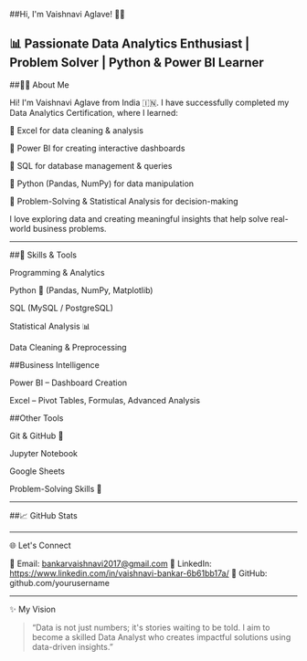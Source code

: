 ##Hi, I'm Vaishnavi Aglave! 👩‍💻

📊 Passionate Data Analytics Enthusiast | Problem Solver | Python & Power BI Learner
---

##👩‍🎓 About Me

Hi! I'm Vaishnavi Aglave from India 🇮🇳.
I have successfully completed my Data Analytics Certification, where I learned:

📌 Excel for data cleaning & analysis

📌 Power BI for creating interactive dashboards

📌 SQL for database management & queries

📌 Python (Pandas, NumPy) for data manipulation

📌 Problem-Solving & Statistical Analysis for decision-making


I love exploring data and creating meaningful insights that help solve real-world business problems.

---
##🚀 Skills & Tools

Programming & Analytics

Python 🐍 (Pandas, NumPy, Matplotlib)

SQL (MySQL / PostgreSQL)

Statistical Analysis 📊

Data Cleaning & Preprocessing

##Business Intelligence

Power BI – Dashboard Creation

Excel – Pivot Tables, Formulas, Advanced Analysis

##Other Tools

Git & GitHub 🐙

Jupyter Notebook

Google Sheets

Problem-Solving Skills 🧩

---

##📈 GitHub Stats







---

🌐 Let's Connect

📧 Email: bankarvaishnavi2017@gmail.com
💼 LinkedIn: https://www.linkedin.com/in/vaishnavi-bankar-6b61bb17a/
🐙 GitHub: github.com/yourusername


---

✨ My Vision

> “Data is not just numbers; it's stories waiting to be told.
I aim to become a skilled Data Analyst who creates impactful solutions using data-driven insights.”
